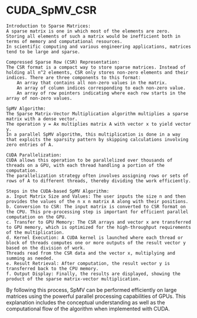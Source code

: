 # CUDA_SpMV_CSR
    Introduction to Sparse Matrices:
    A sparse matrix is one in which most of the elements are zero.
    Storing all elements of such a matrix would be inefficient both in terms of memory and computational resources.
    In scientific computing and various engineering applications, matrices tend to be large and sparse.

    Compressed Sparse Row (CSR) Representation:
    The CSR format is a compact way to store sparse matrices. Instead of holding all n^2 elements, CSR only stores non-zero elements and their indices. There are three components to this format:
        An array that contains all non-zero values in the matrix.
        An array of column indices corresponding to each non-zero value.
        An array of row pointers indicating where each row starts in the array of non-zero values.

    SpMV Algorithm:
    The Sparse Matrix-Vector Multiplication algorithm multiplies a sparse matrix with a dense vector.
    The operation y = Ax multiplies matrix A with vector x to yield vector y.
    In a parallel SpMV algorithm, this multiplication is done in a way that exploits the sparsity pattern by skipping calculations involving zero entries of A.

    CUDA Parallelization:
    CUDA allows this operation to be parallelized over thousands of threads on a GPU, with each thread handling a portion of the computation.
    The parallelization strategy often involves assigning rows or sets of rows of A to different threads, thereby dividing the work efficiently.

    Steps in the CUDA-based SpMV Algorithm:
    a. Input Matrix Size and Values: The user inputs the size n and then provides the values of the n x n matrix A along with their positions.
    b. Conversion to CSR: The input matrix is converted to CSR format on the CPU. This pre-processing step is important for efficient parallel computation on the GPU.
    c. Transfer to GPU Memory: The CSR arrays and vector x are transferred to GPU memory, which is optimized for the high-throughput requirements of the multiplication.
    d. Kernel Execution: A CUDA kernel is launched where each thread or block of threads computes one or more outputs of the result vector y based on the division of work.
    Threads read from the CSR data and the vector x, multiplying and summing as needed.
    e. Result Retrieval: After computation, the result vector y is transferred back to the CPU memory.
    f. Output Display: Finally, the results are displayed, showing the product of the sparse matrix-vector multiplication.

By following this process, SpMV can be performed efficiently on large matrices using the powerful parallel processing capabilities of GPUs.
This explanation includes the conceptual understanding as well as the computational flow of the algorithm when implemented with CUDA.
